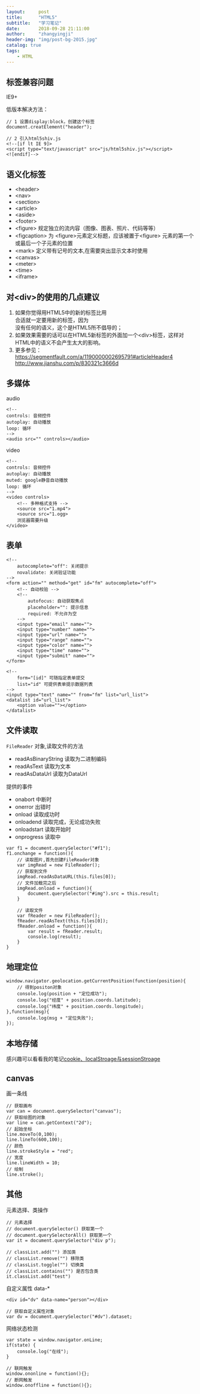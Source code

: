 ```yaml
---
layout:     post
title:      "HTML5"
subtitle:   "学习笔记"
date:       2018-09-28 21:11:00
author:     "zhangyingji"
header-img: "img/post-bg-2015.jpg"
catalog: true
tags:
    - HTML
---
```


## 标签兼容问题

IE9+

低版本解决方法：

```
// 1 设置display:block，创建这个标签
document.creatElement("header");

// 2 引入html5shiv.js
<!--[if lt IE 9]>
<script type="text/javascript" src="js/html5shiv.js"></script>
<![endif]-->
```

## 语义化标签

- \<header>
- \<nav>
- \<section>
- \<article>
- \<aside>
- \<footer>
- \<figure> 规定独立的流内容（图像、图表、照片、代码等等）
- \<figcaption> 为 \<figure>元素定义标题，应该被置于\<figure> 元素的第一个或最后一个子元素的位置
- \<mark> 定义带有记号的文本,在需要突出显示文本时使用
- \<canvas>
- \<meter>
- \<time>
- \<iframe>

## 对\<div>的使用的几点建议

1. 如果你觉得用HTML5中的新的标签比用<div>合适就一定要用新的标签，因为<div>没有任何的语义，这个是HTML5所不倡导的；
2. 如果效果需要的话可以在HTML5新标签的外面加一个\<div>标签，这样对HTML中的语义不会产生太大的影响。
3. 更多参见：
https://segmentfault.com/a/1190000002695791#articleHeader4
http://www.jianshu.com/p/830321c3666d

## 多媒体

audio

```
<!-- 
controls: 音频控件
autoplay: 自动播放
loop: 循环
-->
<audio src="" controls></audio>
```

video

```
<!-- 
controls: 音频控件
autoplay: 自动播放
muted: google静音自动播放
loop: 循环
-->
<video controls>
    <!-- 多种格式支持 -->
    <source src="1.mp4">
    <source src="1.ogg>
    浏览器需要升级
</video>
```

## 表单

```
<!-- 
    autocomplete="off": 关闭提示
    novalidate: 关闭验证功能
-->
<form action="" method="get" id="fm" autocomplete="off">
    <!-- 自动校验 -->
    <!-- 
        autofocus: 自动获取焦点
        placeholder="": 提示信息
        required: 不允许为空
    -->
	<input type="email" name="">
	<input type="number" name="">
	<input type="url" name="">
	<input type="range" name="">
	<input type="color" name="">
	<input type="time" name="">
	<input type="submit" name="">
</form>

<!-- 
    form="[id]" 可随指定表单提交
    list="id" 可提供表单提示数据列表
-->
<input type="text" name="" from="fm" list="url_list">
<datalist id="url_list">
    <option value=""></option>
</datalist>
```

## 文件读取

`FileReader` 对象,读取文件的方法

- readAsBinaryString 读取为二进制编码
- readAsText 读取为文本
- readAsDataUrl 读取为DataUrl

提供的事件

- onabort 中断时
- onerror 出错时
- onload 读取成功时
- onloadend 读取完成，无论成功失败
- onloadstart 读取开始时
- onprogress 读取中

```
var f1 = document.querySelector("#f1");
f1.onchange = function(){
	// 读取图片,首先创建FileReader对象
	var imgRead = new FileReader();
	// 获取到文件
	imgRead.readAsDataURL(this.files[0]);
	// 文件加载完之后
	imgRead.onload = function(){
		document.querySelector("#img").src = this.result;
	}

	// 读取文件
	var fReader = new FileReader();
	fReader.readAsText(this.files[0]);
	fReader.onload = function(){
		var result = fReader.result;
		console.log(result);
	}
}
```

## 地理定位

```
window.navigator.geolocation.getCurrentPosition(function(position){
	// 得到positon对象
	console.log(position + "定位成功");
	console.log("经度" + position.coords.latitude);
	console.log("纬度" + position.coords.longitude);
},function(msg){
	console.log(msg + "定位失败");
});
```

## 本地存储

感兴趣可以看看我的笔记[cookie、localStroage与sessionStroage](https://blog.zhangyingji.cn/2018/09/10/cookie-localStroage-sessionStroage/)

## canvas

画一条线

```
// 获取画布
var can = document.querySelector("canvas");
// 获取绘图的对象
var line = can.getContext("2d");
// 起始坐标
line.moveTo(0,100);
line.lineTo(600,100);
// 颜色
line.strokeStyle = "red";
// 宽度
line.lineWidth = 10;
// 绘制
line.stroke();
```

## 其他

元素选择、类操作
```
// 元素选择
// document.querySelector() 获取第一个
// document.querySelectorAll() 获取第一个
var it = document.querySelector("div p");

// classList.add("") 添加类
// classList.remove("") 移除类
// classList.toggle("") 切换类
// classList.contains("") 是否包含类
it.classList.add("test")
```

自定义属性 data-*
```
<div id="dv" data-name="person"></div>

// 获取自定义属性对象
var dv = document.querySelector("#dv").dataset;
```

网络状态检测

```
var state = window.navigator.onLine;
if(state) {
	console.log("在线");
} 

// 联网触发
window.ononline = function(){};
// 断网触发
window.onoffline = function(){};
```







